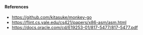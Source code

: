 #### References

- https://github.com/kitasuke/monkey-go
- https://flint.cs.yale.edu/cs421/papers/x86-asm/asm.html
- https://docs.oracle.com/cd/E19253-01/817-5477/817-5477.pdf
